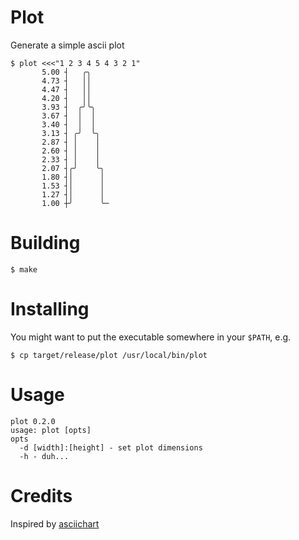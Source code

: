 # Plot

Generate a simple ascii plot

```
$ plot <<<"1 2 3 4 5 4 3 2 1"
       5.00 ┤   ╭╮
       4.73 ┤   ││
       4.47 ┤   ││
       4.20 ┤   ││
       3.93 ┤  ╭╯╰╮
       3.67 ┤  │  │
       3.40 ┤  │  │
       3.13 ┤ ╭╯  ╰╮
       2.87 ┤ │    │
       2.60 ┤ │    │
       2.33 ┤ │    │
       2.07 ┤╭╯    ╰╮
       1.80 ┤│      │
       1.53 ┤│      │
       1.27 ┤│      │
       1.00 ┼╯      ╰─
```

# Building

```
$ make
```

# Installing

You might want to put the executable somewhere in your `$PATH`, e.g.

```
$ cp target/release/plot /usr/local/bin/plot
```

# Usage

```
plot 0.2.0
usage: plot [opts]
opts
  -d [width]:[height] - set plot dimensions
  -h - duh...

```

# Credits

Inspired by [asciichart](https://github.com/kroitor/asciichart)
